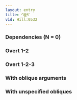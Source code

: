 ```yaml
---
layout: entry
title: འཆུམ་
vid: Hill:0532
---
```

### Dependencies (N = 0)


### Overt 1-2


### Overt 1-2-3


### With oblique arguments


### With unspecified obliques
